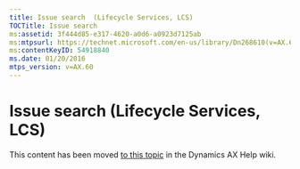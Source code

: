 ```yaml
---
title: Issue search  (Lifecycle Services, LCS)
TOCTitle: Issue search
ms:assetid: 3f444d85-e317-4620-a0d6-a0923d7125ab
ms:mtpsurl: https://technet.microsoft.com/en-us/library/Dn268610(v=AX.60)
ms:contentKeyID: 54918840
ms.date: 01/20/2016
mtps_version: v=AX.60
---
```


# Issue search (Lifecycle Services, LCS) 


This content has been moved [to this topic](https://ax.help.dynamics.com/en/wiki/issue-search-lifecycle-services-lcs/) in the Dynamics AX Help wiki.

  



